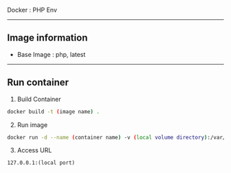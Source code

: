 Docker : PHP Env
***
## Image information
- Base Image : php, latest
***
## Run container
1. Build Container

```bash
docker build -t (image name) .
```

2. Run image

```bash
docker run -d --name (container name) -v (local volume directory):/var/www/html -p (local port):80 (image name)
```

3. Access URL

```text
127.0.0.1:(local port)
```
